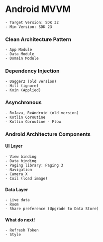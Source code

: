 # Android MVVM
    - Target Version: SDK 32
    - Min Version: SDK 23
### Clean Architecture Pattern
    - App Module
    - Data Module
    - Domain Module 

### Dependency Injection
    - Dagger2 (old version)
    - Hilt (ignore)
    - Koin (Applied)

### Asynchronous
    - RxJava, RxAndroid (old version)
    - Kotlin Coroutine
    - Kotlin Coroutine - Flow

### Android Architecture Components
#### UI Layer
    - View binding
    - Data binding
    - Paging library: Paging 3
    - Navigation
    - Camera X
    - Coil (load image)

#### Data Layer
    - Live data
    - Room
    - Share preference (Upgrade to Data Store)

#### What do next!
    - Refresh Token
    - Style
